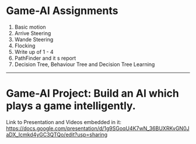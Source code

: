 # Game-AI Assignments
1. Basic motion
2. Arrive Steering
3. Wande Steering
4. Flocking
5. Write up of 1 - 4
6. PathFinder and it s report
7. Decision Tree, Behaviour Tree and Decision Tree Learning 


*************************************************************
# Game-AI Project:  Build an AI which plays a game intelligently.
Link to Presentation and Videos embedded in it:
https://docs.google.com/presentation/d/1g9SGoqU4K7wN_36BUXRKvGN0JaDX_Icmkd4yGC3QTQo/edit?usp=sharing
